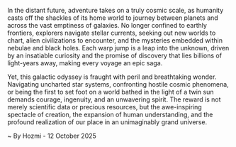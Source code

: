 
In the distant future, adventure takes on a truly cosmic scale, as humanity casts off the shackles of its home world to journey between planets and across the vast emptiness of galaxies. No longer confined to earthly frontiers, explorers navigate stellar currents, seeking out new worlds to chart, alien civilizations to encounter, and the mysteries embedded within nebulae and black holes. Each warp jump is a leap into the unknown, driven by an insatiable curiosity and the promise of discovery that lies billions of light-years away, making every voyage an epic saga.

Yet, this galactic odyssey is fraught with peril and breathtaking wonder. Navigating uncharted star systems, confronting hostile cosmic phenomena, or being the first to set foot on a world bathed in the light of a twin sun demands courage, ingenuity, and an unwavering spirit. The reward is not merely scientific data or precious resources, but the awe-inspiring spectacle of creation, the expansion of human understanding, and the profound realization of our place in an unimaginably grand universe.

~ By Hozmi - 12 October 2025
